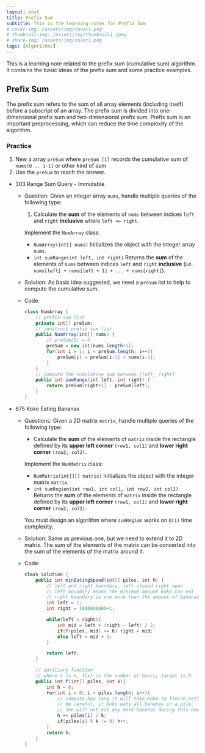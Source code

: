 ```yaml
---
layout: post
title: Prefix Sum
subtitle: This is the learning notes for Prefix Sum 
# cover-img: /assets/img/cover1.png
# thumbnail-img: /assets/img/thumbnail1.jpeg
# share-img: /assets/img/cover1.png
tags: [Algorithms]
---
```


This is a learning note related to the prefix sum (cumulative sum) algorithm. It contains the basic ideas of the prefix sum and some practice examples. 

## Prefix Sum

The prefix sum refers to the sum of all array elements (including itself) before a subscript of an array. The prefix sum is divided into one-dimensional prefix sum and two-dimensional prefix sum. Prefix sum is an important preprocessing, which can reduce the time complexity of the algorithm.

### Practice

1. New a array `preSum` where `preSum [I]` records the cumulative sum of `nums[0 .. i-1]` or other kind of sum
2. Use the `preSum` to reach the answer.

* 303 Range Sum Query - Immutable

  * Question: Given an integer array `nums`, handle multiple queries of the following type:

    1. Calculate the **sum** of the elements of `nums` between indices `left` and `right` **inclusive** where `left <= right`.

    Implement the `NumArray` class:

    - `NumArray(int[] nums)` Initializes the object with the integer array `nums`.
    - `int sumRange(int left, int right)` Returns the **sum** of the elements of `nums` between indices `left` and `right` **inclusive** (i.e. `nums[left] + nums[left + 1] + ... + nums[right]`).
  
  * Solution: As basic idea suggested, we need a `preSum` list to help to compute the cumulative sum.
  
  * Code:
  
    ```java
    class NumArray {
        // prefix sum list
        private int[] preSum;
        // construct prefix sum list
        public NumArray(int[] nums) {
            // preSum[0] = 0
            preSum = new int[nums.length+1];
            for(int i = 1; i < preSum.length; i++){
                preSum[i] = preSum[i-1] + nums[i-1];
            }
        }
        // compute the cumulative sum between [left, right]
        public int sumRange(int left, int right) {
            return preSum[right+1] - preSum[left];
        }
    }
  
* 875 Koko Eating Bananas

  * Questions: Given a 2D matrix `matrix`, handle multiple queries of the following type:

    - Calculate the **sum** of the elements of `matrix` inside the rectangle defined by its **upper left corner** `(row1, col1)` and **lower right corner** `(row2, col2)`.

    Implement the `NumMatrix` class:

    - `NumMatrix(int[][] matrix)` Initializes the object with the integer matrix `matrix`.
    - `int sumRegion(int row1, int col1, int row2, int col2)` Returns the **sum** of the elements of `matrix` inside the rectangle defined by its **upper left corner** `(row1, col1)` and **lower right corner** `(row2, col2)`.

    You must design an algorithm where `sumRegion` works on `O(1)` time complexity.

  * Solution: Same as previous one, but we need to extend it to 2D matrix. The sum of the elements of the matrix can be converted into the sum of the elements of the matrix around it.

  * Code:

    ```java
    class Solution {
        public int minEatingSpeed(int[] piles, int h) {
            // left and right boundary, left closed right open
            // left boundary means the minimum amount Koko can eat
            // right boundary is one more than the amount of bananas that may in a pile
            int left = 1;
            int right = 1000000000+1;
    
            while(left < right){
                int mid = left + (right - left) / 2;
                if(f(piles, mid) <= h) right = mid;
                else left = mid + 1;
            }
    
            return left;
        }
    
        // auxiliary function
        // where x is k, f(x) is the number of hours, target is h
        public int f(int[] piles, int k){
            int h = 0;
            for(int i = 0; i < piles.length; i++){
                // compute how long it will take Koko to finish eating thi pile
                // be careful, if Koko eats all bananas in a pile, 
                // she will not eat any more bananas during this hour
                h += piles[i] / k;
                if(piles[i] % k != 0) h++;
            }
            return h;
        }
    }
    ```

    